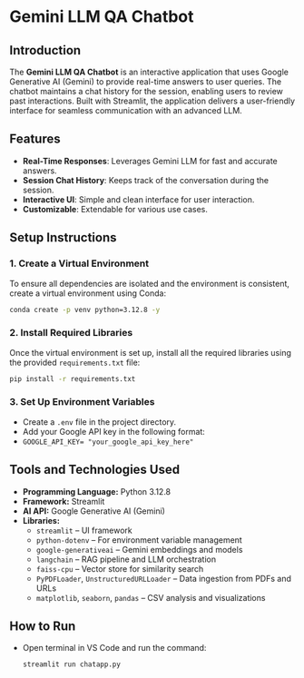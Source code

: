 # Gemini LLM QA Chatbot

## Introduction
The **Gemini LLM QA Chatbot** is an interactive application that uses Google Generative AI (Gemini) to provide real-time answers to user queries. The chatbot maintains a chat history for the session, enabling users to review past interactions. Built with Streamlit, the application delivers a user-friendly interface for seamless communication with an advanced LLM.

## Features
- **Real-Time Responses**: Leverages Gemini LLM for fast and accurate answers.
- **Session Chat History**: Keeps track of the conversation during the session.
- **Interactive UI**: Simple and clean interface for user interaction.
- **Customizable**: Extendable for various use cases.
  
## Setup Instructions

### 1. Create a Virtual Environment
To ensure all dependencies are isolated and the environment is consistent, create a virtual environment using Conda:

```sh
conda create -p venv python=3.12.8 -y
```

### 2. Install Required Libraries
Once the virtual environment is set up, install all the required libraries using the provided `requirements.txt` file:

```sh
pip install -r requirements.txt
```

### 3. Set Up Environment Variables
- Create a `.env` file in the project directory.
- Add your Google API key in the following format:
- 
  `GOOGLE_API_KEY= "your_google_api_key_here"`

## Tools and Technologies Used
- **Programming Language:** Python 3.12.8
- **Framework:** Streamlit
- **AI API:** Google Generative AI (Gemini)
- **Libraries:**
  - `streamlit` – UI framework
  - `python-dotenv` – For environment variable management
  - `google-generativeai` – Gemini embeddings and models
  - `langchain` – RAG pipeline and LLM orchestration
  - `faiss-cpu` – Vector store for similarity search
  - `PyPDFLoader`, `UnstructuredURLLoader` – Data ingestion from PDFs and URLs
  - `matplotlib`, `seaborn`, `pandas` – CSV analysis and visualizations

## How to Run
- Open terminal in VS Code and run the command:
   
   ```sh
  streamlit run chatapp.py
   ```

